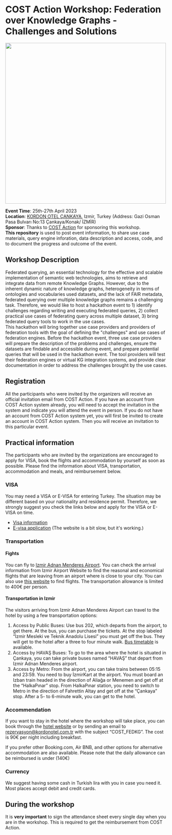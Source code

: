 # COST Action Workshop: Federation over Knowledge Graphs - Challenges and Solutions

<img src="https://www.cost.eu/uploads/2022/03/COST_LOGO_rgb_highresolution-scaled.jpg" width="500">

**Event Time**: 25th-27th April 2023 \
**Location**: [KORDON OTEL ÇANKAYA](https://www.kordonotel.com.tr/), Izmir, Turkey (Address: Gazi Osman Pasa Bulvarı No:13 Çankaya/Konak/ İZMİR) \
**Sponsor**: Thanks to [COST Action](https://www.cost.eu/) for sponsoring this workshop. \
**This repository** is used to post event information, to share use case materials, query engine inforation, data description and access, code, and to document the progress and outcome of the event. 


## Workshop Description ##
Federated querying, an essential technology for the effective and scalable implementation of semantic web technologies, aims to retrieve and integrate data from remote Knowledge Graphs. However, due to the inherent dynamic nature of knowledge graphs, heterogeneity in terms of ontologies and vocabularies used datasets, and the lack of FAIR metadata, federated querying over multiple knowledge graphs remains a challenging task. Therefore, we would like to host a hackathon event to 1) identify challenges regarding writing and executing federated queries, 2) collect practical use cases of federating query across multiple dataset, 3) bring federated query tools to work in the use cases. \
This hackathon will bring together use case providers and providers of federation tools with the goal of defining the "challenges" and use cases of federation engines. Before the hackathon event, three use case providers will prepare the description of the problems and challenges, ensure the datasets are findable and accessible during event, and prepare potential queries that will be used in the hackathon event. The tool providers will test their federation engines or virtual KG integration systems, and provide clear documentation in order to address the challenges brought by the use cases.  

## Registration ##
All the participants who were invited by the organizers will receive an official invitation email from COST Action. If you have an account from COST Action system already, you will need to accept the invitation in the system and indicate you will attend the event in person. If you do not have an account from COST Action system yet, you will first be invited to create an account in COST Action system. Then you will receive an invitation to this particular event. 


## Practical information ##
The participants who are invited by the organizations are encouraged to apply for VISA, book the flights and accommodation by yourself as soon as possible.
Please find the information about VISA, transportation, accommodation and meals, and reimbursement below. 


### VISA ###
You may need a VISA or E-VISA for entering Turkey. The situation may be different based on your nationality and residence permit. Therefore, we strongly suggest you check the links below and apply for the VISA or E-VISA on time. 
- [Visa information](https://www.mfa.gov.tr/general-information-about-turkish-visas.en.mfa)
- [E-visa application](https://www.evisa.gov.tr/en/) (The website is a bit slow, but it's working.)


### Transportation ###
#### Fights ####
You can fly to [Izmir Adnan Menderes Airport](https://adnanmenderesairport.com/en-EN/). You can check the arrival information from Izmir Airport Website to find the reasonal and economical flights that are leaving from an airport where is close to your city. You can also use [this website](https://www.flightconnections.com/flights-to-izmir-adb) to find flights. The transportation allowance is limited to 400€ per person. 

#### Transportation in Izmir ####
The visitors arriving from Izmir Adnan Menderes Airport can travel to the hotel by using a few transportation options:
1. Access by Public Buses: Use bus 202, which departs from the airport, to get there. At the bus, you can purchase the tickets. At the stop labeled “İzmir Mesleki ve Teknik Anadolu Lisesi” you must get off the bus. They will get to the hotel after a three to four minute walk. [Bus timetable](https://www.eshot.gov.tr/en/UlasimSaatleri/289) is available.
2. Access by HAVAŞ Buses: To go to the area where the hotel is situated in Çankaya, you can take private buses named “HAVAŞ” that depart from Izmir Adnan Menderes airport.
3. Access by Metro: From the airport, you can take trains between 05:15 and 23:59. You need to buy İzmirKart at the airport. You must board an Izban train headed in the direction of Aliağa or Menemen and get off at the “HalkaPınar” stop. From HalkaPınar station, you need to switch to Metro in the direction of Fahrettin Altay and get off at the “Çankaya” stop. After a 5- to 6-minute walk, you can get to the hotel.

### Accommendation ###
If you want to stay in the hotel where the workshop will take place, you can book through the [hotel website](https://www.kordonotel.com.tr/en-gb/kordon-cankaya-home) or by sending an email to rezervasyon@kordonotel.com.tr with the subject “COST_FEDKG”. The cost is 90€ per night including breakfast. 

If you prefer other Booking.com, Air BNB, and other options for alternative accommodation are also available. Please note that the daily allowance can be reimbursed is under (140€)

### Currency ###
We suggest having some cash in Turkish lira with you in case you need it. Most places accept debit and credit cards.  

## During the workshop ##
It is **very important** to sign the attendance sheet every single day when you are in the workshop. This is required to get the reimbursement from COST Action. 
